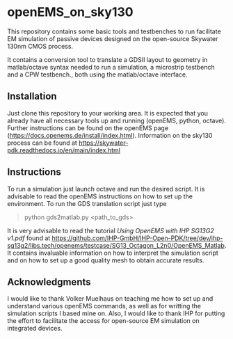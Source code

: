 # openEMS_on_sky130

This repository contains some basic tools and testbenches to run facilitate EM simulation of passive devices designed on the open-source Skywater 130nm CMOS process.

It contains a conversion tool to translate a GDSII layout to geometry in matlab/octave syntax needed to run a simulation, a microstrip testbench and a CPW testbench., both using the matlab/octave interface.

## Installation

Just clone this repository to your working area. It is expected that you already have all necessary tools up and running (openEMS, python, octave). Further instructions can be found on the openEMS page (https://docs.openems.de/install/index.html). Information on the sky130 process can be found at https://skywater-pdk.readthedocs.io/en/main/index.html

## Instructions

To run a simulation just launch octave and run the desired script. It is advisable to read the openEMS instructions on how to set up the environment.
To run the GDS translation script just type

>python gds2matlab.py <path_to_gds>

It is very advisable to read the tutorial _Using OpenEMS with IHP SG13G2 v1.pdf_ found at https://github.com/IHP-GmbH/IHP-Open-PDK/tree/dev/ihp-sg13g2/libs.tech/openems/testcase/SG13_Octagon_L2n0/OpenEMS_Matlab. It contains invaluable information on how to interpret the simulation script and on how to set up a good quality mesh to obtain accurate results.

## Acknowledgments

I would like to thank Volker Muelhaus on teaching me how to set up and understand various openEMS commands, as well as for writting the simulation scripts I based mine on. Also, I would like to thank IHP for putting the effort to facilitate the access for open-source EM simulation on integrated devices.

